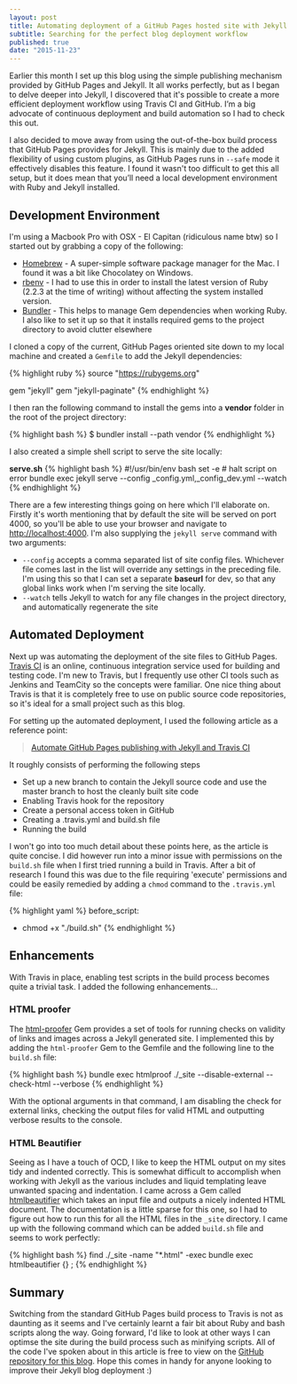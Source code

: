 ```yaml
---
layout: post
title: Automating deployment of a GitHub Pages hosted site with Jekyll and Travis CI
subtitle: Searching for the perfect blog deployment workflow
published: true
date: "2015-11-23"
---
```



Earlier this month I set up this blog using the simple publishing mechanism provided by GitHub Pages and Jekyll. It all works perfectly, but as I began to delve deeper into Jekyll, I discovered that it's possible to create a more efficient deployment workflow using Travis CI and GitHub. I’m a big advocate of continuous deployment and build automation so I had to check this out.

I also decided to move away from using the out-of-the-box build process that GitHub Pages provides for Jekyll. This is mainly due to the added flexibility of using custom plugins, as GitHub Pages runs in `--safe` mode it effectively disables this feature. I found it wasn't too difficult to get this all setup, but it does mean that you’ll need a local development environment with Ruby and Jekyll installed.

## Development Environment

I'm using a Macbook Pro with OSX - El Capitan (ridiculous name btw) so I started out by grabbing a copy of the following:

- [Homebrew](http://brew.sh/) - A super-simple software package manager for the Mac. I found it was a bit like Chocolatey on Windows.
- [rbenv](https://github.com/sstephenson/rbenv) - I had to use this in order to install the latest version of Ruby (2.2.3 at the time of writing) without affecting the system installed version.
- [Bundler](http://bundler.io/) - This helps to manage Gem dependencies when working Ruby. I also like to set it up so that it installs required gems to the project directory to avoid clutter elsewhere

I cloned a copy of the current, GitHub Pages oriented site down to my local machine and created a `Gemfile` to add the Jekyll dependencies:

{% highlight ruby %}
source "https://rubygems.org"

gem "jekyll"
gem "jekyll-paginate"
{% endhighlight %}

I then ran the following command to install the gems into a **vendor** folder in the root of the project directory:

{% highlight bash %}
$ bundler install --path vendor
{% endhighlight %}

I also created a simple shell script to serve the site locally:

**serve.sh**
{% highlight bash %}
#!/usr/bin/env bash
set -e # halt script on error
bundle exec jekyll serve --config _config.yml,_config_dev.yml --watch
{% endhighlight %}

There are a few interesting things going on here which I'll elaborate on. Firstly it's worth mentioning that by default the site will be served on port 4000, so you'll be able to use your browser and navigate to [http://localhost:4000](http://localhost:4000). I'm also supplying the `jekyll serve` command with two arguments: 

* `--config` accepts a comma separated list of site config files. Whichever file comes last in the list will override any settings in the preceding file. I'm using this so that I can set a separate **baseurl** for dev, so that any global links work when I'm serving the site locally.
* `--watch` tells Jekyll to watch for any file changes in the project directory, and automatically regenerate the site

## Automated Deployment

Next up was automating the deployment of the site files to GitHub Pages. [Travis CI](https://travis-ci.org) is an online, continuous integration service used for building and testing code. I'm new to Travis, but I frequently use other CI tools such as Jenkins and TeamCity so the concepts were familiar. One nice thing about Travis is that it is completely free to use on public source code repositories, so it's ideal for a small project such as this blog.

For setting up the automated deployment, I used the following article as a reference point:

> [Automate GitHub Pages publishing with Jekyll and Travis CI](http://eshepelyuk.github.io/2014/10/28/automate-github-pages-travisci.html)

It roughly consists of performing the following steps

* Set up a new branch to contain the Jekyll source code and use the master branch to host the cleanly built site code
* Enabling Travis hook for the repository 
* Create a personal access token in GitHub
* Creating a .travis.yml and build.sh file
* Running the build

I won't go into too much detail about these points here, as the article is quite concise. I did however run into a minor issue with permissions on the `build.sh` file when I first tried running a build in Travis. After a bit of research I found this was due to the file requiring 'execute' permissions and could be easily remedied by adding a `chmod` command to the `.travis.yml` file: 

{% highlight yaml %}
before_script:
- chmod +x "./build.sh"
{% endhighlight %}

## Enhancements
With Travis in place, enabling test scripts in the build process becomes quite a trivial task. I added the following enhancements...

### HTML proofer
The [html-proofer](https://github.com/gjtorikian/html-proofer) Gem provides a set of tools for running checks on validity of links and images across a Jekyll generated site. I implemented this by adding the `html-proofer` Gem to the Gemfile and the following line to the `build.sh` file:

{% highlight bash %}
bundle exec htmlproof ./_site --disable-external --check-html --verbose
{% endhighlight %}

With the optional arguments in that command, I am disabling the check for external links, checking the output files for valid HTML and outputting verbose results to the console. 

### HTML Beautifier

Seeing as I have a touch of OCD, I like to keep the HTML output on my sites tidy and indented correctly. This is somewhat difficult to accomplish when working with Jekyll as the various includes and liquid templating leave unwanted spacing and indentation. I came across a Gem called [htmlbeautifier](https://github.com/threedaymonk/htmlbeautifier) which takes an input file and outputs a nicely indented HTML document. The documentation is a little sparse for this one, so I had to figure out how to run this for all the HTML files in the `_site` directory. I came up with the following command which can be added `build.sh` file and seems to work perfectly:

{% highlight bash %}
find ./_site -name "*.html" -exec bundle exec htmlbeautifier {} \;
{% endhighlight %}

## Summary

Switching from the standard GitHub Pages build process to Travis is not as daunting as it seems and I've certainly learnt a fair bit about Ruby and bash scripts along the way. Going forward, I'd like to look at other ways I can optimse the site during the build process such as minifying scripts. All of the code I've spoken about in this article is free to view on the [GitHub repository for this blog](https://github.com/mlota/mlota.github.io/tree/source). Hope this comes in handy for anyone looking to improve their Jekyll blog deployment :)
